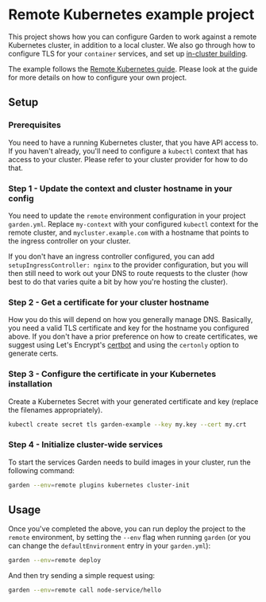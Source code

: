 # Remote Kubernetes example project

This project shows how you can configure Garden to work against a remote Kubernetes cluster, in addition to a local
cluster. We also go through how to configure TLS for your `container` services, and set up
[in-cluster building](https://docs.garden.io/using-garden/in-cluster-building).

The example follows the [Remote Kubernetes guide](https://docs.garden.io/using-garden/remote-kubernetes). Please look
at the guide for more details on how to configure your own project.

## Setup

### Prerequisites

You need to have a running Kubernetes cluster, that you have API access to. If you haven't already, you'll need
to configure a `kubectl` context that has access to your cluster.
Please refer to your cluster provider for how to do that.

### Step 1 - Update the context and cluster hostname in your config

You need to update the `remote` environment configuration in your project `garden.yml`.
Replace `my-context` with your configured `kubectl` context for the remote cluster, and `mycluster.example.com`
with a hostname that points to the ingress controller on your cluster.

If you don't have an ingress controller configured, you can add `setupIngressController: nginx` to the provider
configuration, but you will then still need to work out your DNS to route requests to the cluster (how best to do
that varies quite a bit by how you're hosting the cluster).

### Step 2 - Get a certificate for your cluster hostname

How you do this will depend on how you generally manage DNS. Basically, you need a valid TLS certificate and key for
the hostname you configured above. If you don't have a prior preference on how to create certificates, we suggest using
Let's Encrypt's [certbot](https://certbot.eff.org) and using the `certonly` option to generate certs.

### Step 3 - Configure the certificate in your Kubernetes installation

Create a Kubernetes Secret with your generated certificate and key (replace the filenames appropriately).

```sh
kubectl create secret tls garden-example --key my.key --cert my.crt
```

### Step 4 - Initialize cluster-wide services

To start the services Garden needs to build images in your cluster, run the following command:

```sh
garden --env=remote plugins kubernetes cluster-init
```

## Usage

Once you've completed the above, you can run deploy the project to the `remote` environment, by setting the
`--env` flag when running `garden` (or you can change the `defaultEnvironment` entry in your `garden.yml`):

```sh
garden --env=remote deploy
```

And then try sending a simple request using:

```sh
garden --env=remote call node-service/hello
```
